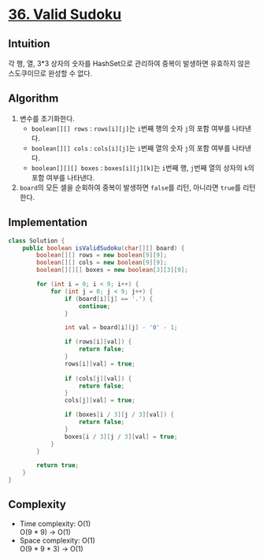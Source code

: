 # [36. Valid Sudoku](https://leetcode.com/problems/valid-sudoku/)

## Intuition
각 행, 열, 3*3 상자의 숫자를 HashSet으로 관리하여 중복이 발생하면 유효하지 않은 스도쿠이므로 완성할 수 없다.

## Algorithm
1. 변수를 초기화한다.
   - `boolean[][] rows` : `rows[i][j]`는 `i`번째 행의 숫자 `j`의 포함 여부를 나타낸다.
   - `boolean[][] cols` : `cols[i][j]`는 `i`번째 열의 숫자 `j`의 포함 여부를 나타낸다.
   - `boolean[][][] boxes` : `boxes[i][j][k]`는 `i`번째 행, `j`번째 열의 상자의 `k`의 포함 여부를 나타낸다.
2. `board`의 모든 셀을 순회하여 중복이 발생하면 `false`를 리턴, 아니라면 `true`를 리턴한다.

## Implementation
```java
class Solution {
    public boolean isValidSudoku(char[][] board) {
        boolean[][] rows = new boolean[9][9];
        boolean[][] cols = new boolean[9][9];
        boolean[][][] boxes = new boolean[3][3][9];

        for (int i = 0; i < 9; i++) {
            for (int j = 0; j < 9; j++) {
                if (board[i][j] == '.') {
                    continue;
                }

                int val = board[i][j] - '0' - 1;

                if (rows[i][val]) {
                    return false;
                }
                rows[i][val] = true;
                
                if (cols[j][val]) {
                    return false;
                }
                cols[j][val] = true;

                if (boxes[i / 3][j / 3][val]) {
                    return false;
                }
                boxes[i / 3][j / 3][val] = true;
            }
        }

        return true;
    }
}
```

## Complexity
- Time complexity: O(1)\
O(9 * 9) -> O(1)
- Space complexity: O(1)\
O(9 * 9 * 3) -> O(1)